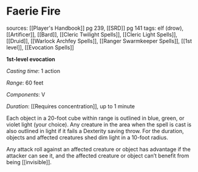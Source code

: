 # Faerie Fire
sources: [[Player's Handbook]] pg 239, [[SRD]] pg 141
tags: elf (drow), [[Artificer]], [[Bard]], [[Cleric Twilight Spells]], [[Cleric Light Spells]], [[Druid]], [[Warlock Archfey Spells]], [[Ranger Swarmkeeper Spells]], [[1st level]], [[Evocation Spells]]

**1st-level evocation**

*Casting time*: 1 action

*Range*: 60 feet

*Components*: V

*Duration*: [[Requires concentration]], up to 1 minute

Each object in a 20-foot cube within range is outlined in blue, green, or violet light (your choice). Any creature in the area when the spell is cast is also outlined in light if it fails a Dexterity saving throw. For the duration, objects and affected creatures shed dim light in a 10-foot radius.

Any attack roll against an affected creature or object has advantage if the attacker can see it, and the affected creature or object can’t benefit from being [[invisible]].
